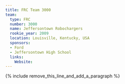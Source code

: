 ```yaml
---
title: FRC Team 3000
team:
  type: FRC
  number: 3000
  name: Jeffersontown Robochargers
  rookie_year: 2009
  location: Louisville, Kentucky, USA
  sponsors:
  - Ford
  - Jeffersontown High School
  links:
    Website:
---
```


{% include remove_this_line_and_add_a_paragraph %}